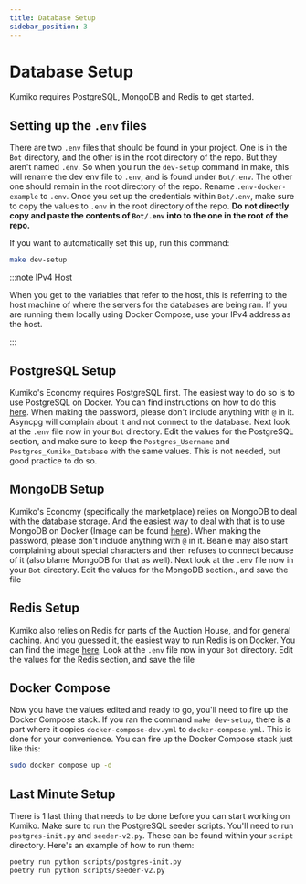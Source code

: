 ```yaml
---
title: Database Setup
sidebar_position: 3
---
```


# Database Setup

Kumiko requires PostgreSQL, MongoDB and Redis to get started. 

## Setting up the `.env` files

There are two `.env` files that should be found in your project. One is in the `Bot` directory, and the other is in the root directory of the repo. But they aren't named `.env`. So when you run the `dev-setup` command in make, this will rename the dev env file to `.env`, and is found under `Bot/.env`. The other one should remain in the root directory of the repo. Rename `.env-docker-example` to `.env`. Once you set up the credentials within `Bot/.env`, make sure to copy the values to `.env` in the root directory of the repo. **Do not directly copy and paste the contents of `Bot/.env` into to the one in the root of the repo.**

If you want to automatically set this up, run this command:

```bash
make dev-setup
```
:::note IPv4 Host

When you get to the variables that refer to the host, this is referring to the host machine of where the servers for the databases are being ran. If you are running them locally using Docker Compose, use your IPv4 address as the host. 

:::

## PostgreSQL Setup

Kumiko's Economy requires PostgreSQL first. The easiest way to do so is to use PostgreSQL on Docker. You can find instructions on how to do this [here](https://hub.docker.com/_/postgres). When making the password, please don't include anything with `@` in it. Asyncpg will complain about it and not connect to the database. Next look at the `.env` file now in your `Bot` directory. Edit the values for the PostgreSQL section, and make sure to keep the `Postgres_Username` and `Postgres_Kumiko_Database` with the same values. This is not needed, but good practice to do so. 


## MongoDB Setup

Kumiko's Economy (specifically the marketplace) relies on MongoDB to deal with the database storage. And the easiest way to deal with that is to use MongoDB on Docker (Image can be found [here](https://hub.docker.com/_/mongo)). When making the password, please don't include anything with `@` in it. Beanie may also start complaining about special characters and then refuses to connect because of it (also blame MongoDB for that as well). Next look at the `.env` file now in your `Bot` directory. Edit the values for the MongoDB section., and save the file

## Redis Setup

Kumiko also relies on Redis for parts of the Auction House, and for general caching. And you guessed it, the easiest way to run Redis is on Docker. You can find the image [here](https://hub.docker.com/_/redis). Look at the `.env` file now in your `Bot` directory. Edit the values for the Redis section, and save the file

## Docker Compose 

Now you have the values edited and ready to go, you'll need to fire up the Docker Compose stack. If you ran the command `make dev-setup`, there is a part where it copies `docker-compose-dev.yml` to `docker-compose.yml`. This is done for your convenience. You can fire up the Docker Compose stack just like this:

```sh
sudo docker compose up -d
```
## Last Minute Setup

There is 1 last thing that needs to be done before you can start working on Kumiko. Make sure to run the PostgreSQL seeder scripts. You'll need to run `postgres-init.py` and `seeder-v2.py`. These can be found within your `script` directory. Here's an example of how to run them:

```bash
poetry run python scripts/postgres-init.py
poetry run python scripts/seeder-v2.py
```
